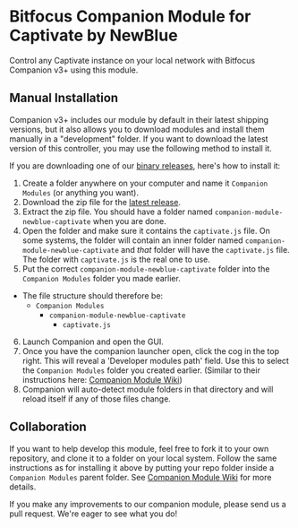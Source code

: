 # Bitfocus Companion Module for Captivate by NewBlue

Control any Captivate instance on your local network with Bitfocus Companion v3+ using this module.

## Manual Installation

Companion v3+ includes our module by default in their latest shipping versions, but it also allows you to download modules and install them manually in a "development" folder. If you want to download the latest version of this controller, you may use the following method to install it.

If you are downloading one of our [binary releases](https://github.com/NewBlueFX/companion-module-newblue-captivate/releases), here's how to install it:

1. Create a folder anywhere on your computer and name it `Companion Modules` (or anything you want).
2. Download the zip file for the [latest release](https://github.com/NewBlueFX/companion-module-newblue-captivate/releases).
3. Extract the zip file. You should have a folder named `companion-module-newblue-captivate` when you are done.
4. Open the folder and make sure it contains the `captivate.js` file. On some systems, the folder will contain an inner folder named `companion-module-newblue-captivate` and _that_ folder will have the `captivate.js` file. The folder with `captivate.js` is the real one to use.
5. Put the correct `companion-module-newblue-captivate` folder into the `Companion Modules` folder you made earlier.

- The file structure should therefore be:
  - `Companion Modules`
    - `companion-module-newblue-captivate`
      - `captivate.js`

6. Launch Companion and open the GUI.
7. Once you have the companion launcher open, click the cog in the top right. This will reveal a 'Developer modules path' field. Use this to select the `Companion Modules` folder you created earlier. (Similar to their instructions here: [Companion Module Wiki](https://github.com/bitfocus/companion-module-base/wiki#5-launch-and-setup-companion))
8. Companion will auto-detect module folders in that directory and will reload itself if any of those files change.

## Collaboration

If you want to help develop this module, feel free to fork it to your own repository, and clone it to a folder on your local system. Follow the same instructions as for installing it above by putting your repo folder inside a `Companion Modules` parent folder. See [Companion Module Wiki](https://github.com/bitfocus/companion-module-base/wiki#5-launch-and-setup-companion) for more details.

If you make any improvements to our companion module, please send us a pull request. We're eager to see what you do!
